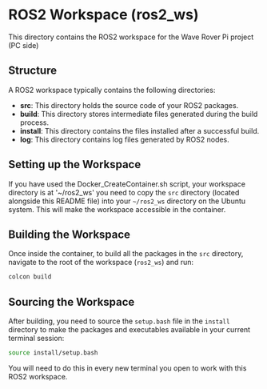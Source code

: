 # ROS2 Workspace (ros2_ws)

This directory contains the ROS2 workspace for the Wave Rover Pi project (PC side)

## Structure

A ROS2 workspace typically contains the following directories:

*   **src**: This directory holds the source code of your ROS2 packages.
*   **build**: This directory stores intermediate files generated during the build process.
*   **install**: This directory contains the files installed after a successful build.
*   **log**: This directory contains log files generated by ROS2 nodes.

## Setting up the Workspace

If you have used the Docker_CreateContainer.sh script, your workspace directory is at '~/ros2_ws'
you need to copy the `src` directory (located alongside this README file) into your `~/ros2_ws` directory on the Ubuntu system.
This will make the workspace accessible in the container.

## Building the Workspace

Once inside the container, to build all the packages in the `src` directory, navigate to the root of the workspace (`ros2_ws`) and run:

```bash
colcon build
```

## Sourcing the Workspace

After building, you need to source the `setup.bash` file in the `install` directory to make the packages and executables available in your current terminal session:

```bash
source install/setup.bash
```

You will need to do this in every new terminal you open to work with this ROS2 workspace.